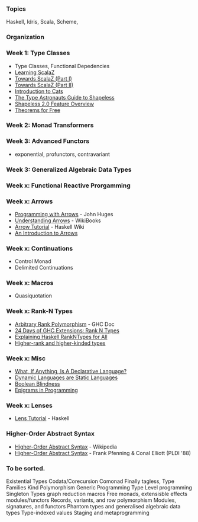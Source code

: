 ### Topics

Haskell, Idris, Scala, Scheme,

### Organization

### Week 1: Type Classes

- Type Classes, Functional Depedencies
- [Learning ScalaZ](http://eed3si9n.com/learning-scalaz/index.html)
- [Towards ScalaZ (Part I)](http://typelevel.org/blog/2013/10/13/towards-scalaz-1.html)
- [Towards ScalaZ (Part II)](http://typelevel.org/blog/2013/12/15/towards-scalaz-2.html)
- [Introduction to Cats](http://underscore.io/blog/posts/2015/06/10/an-introduction-to-cats.html)
- [The Type Astronauts Guide to Shapeless](https://github.com/underscoreio/shapeless-guide/blob/develop/dist/shapeless-guide.pdf)
- [Shapeless 2.0 Feature Overview](https://github.com/milessabin/shapeless/wiki/Feature-overview:-shapeless-2.0.0)
- [Theorems for Free](http://www.cs.sfu.ca/CourseCentral/831/burton/Notes/July14/free.pdf)

### Week 2: Monad Transformers

### Week 3: Advanced Functors

- exponential, profunctors, contravariant

### Week 3: Generalized Algebraic Data Types 

### Week x: Functional Reactive Prorgamming

### Week x: Arrows

- [Programming with Arrows](http://www.cse.chalmers.se/~rjmh/afp-arrows.pdf) - John Huges
- [Understanding Arrows](https://en.wikibooks.org/wiki/Haskell/Understanding_arrows) - WikiBooks
- [Arrow Tutorial](https://wiki.haskell.org/Arrow_tutorial) - Haskell Wiki
- [An Introduction to Arrows](http://blog.thecrossbowstore.com/2016/04/06/an-introduction-into-building-your-own-arrows/)

### Week x: Continuations

- Control Monad
- Delimited Continuations

### Week x: Macros

- Quasiquotation

### Week x: Rank-N Types

- [Arbitrary Rank Polymorphism](https://downloads.haskell.org/~ghc/latest/docs/html/users_guide/glasgow_exts.html#arbitrary-rank-polymorphism) - GHC Doc
- [24 Days of GHC Extensions: Rank N Types](https://ocharles.org.uk/blog/guest-posts/2014-12-18-rank-n-types.html)
- [Explaining Haskell RankNTypes for All](http://sleepomeno.github.io/blog/2014/02/12/Explaining-Haskell-RankNTypes-for-all/)
- [Higher-rank and higher-kinded types](https://www.stephanboyer.com/post/115/higher-rank-and-higher-kinded-types)

### Week x: Misc

- [What, If Anything, Is A Declarative Language?](https://existentialtype.wordpress.com/2013/07/18/what-if-anything-is-a-declarative-language/)
- [Dynamic Languages are Static Languages](https://existentialtype.wordpress.com/2011/03/19/dynamic-languages-are-static-languages/)
- [Boolean Blindness](http://www.cs.yale.edu/homes/perlis-alan/quotes.html)
- [Epigrams in Programming](http://www.cs.yale.edu/homes/perlis-alan/quotes.html)

### Week x: Lenses

- [Lens Tutorial](https://hackage.haskell.org/package/lens-tutorial-1.0.2/docs/Control-Lens-Tutorial.html) - Haskell

### Higher-Order Abstract Syntax

- [Higher-Order Abstract Syntax](https://en.wikipedia.org/wiki/Higher-order_abstract_syntax) - Wikipedia
- [Higher-Order Abstract Syntax](http://www.cs.cmu.edu/afs/cs/Web/People/fp/papers/pldi88.pdf) - Frank Pfenning & Conal Elliott (PLDI '88)


### To be sorted.

Existential Types
Codata/Corecursion
Comonad
Finally tagless,
Type Families
Kind Polymorphism
Generic Programming
Type Level programming
Singleton Types
graph reduction
macros
Free monads, extensisble effects
modules/functors
Records, variants, and row polymorphism
Modules, signatures, and functors
Phantom types and generalised algebraic data types
Type-indexed values
Staging and metaprogramming
